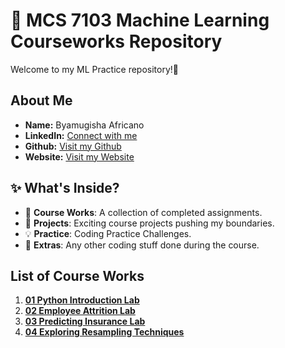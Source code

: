 # 🚀 MCS 7103 Machine Learning Courseworks Repository

Welcome to my ML Practice repository!🌟
## About Me

- **Name:** Byamugisha Africano
- **LinkedIn:** [ <i class="fab fa-linkedin"></i>  Connect with me](https://www.linkedin.com/in/africanobyamugisha)
- **Github:** [ <i class="fab fa-github"></i>  Visit my Github](https://www.github.com/africanobyamugisha)
- **Website:** [ <i class="fab fa-globe"></i>  Visit my Website](https://africanobyamugisha.netlify.app)


## ✨ What's Inside?

- 📂 **Course Works**: A collection of completed assignments.
- 🚧 **Projects**: Exciting course projects pushing my boundaries.
- 💡 **Practice**: Coding Practice Challenges.
- 🎉 **Extras**: Any other coding stuff done during the course.

## List of Course Works
1. [**01 Python Introduction Lab**](./Assignment%201)
2. [**02 Employee Attrition Lab**](./Assignment%202/)
3. [**03 Predicting Insurance Lab**](./Assignment%203/)
4. [**04 Exploring Resampling Techniques**](./Final%20Assignment/)

